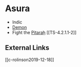 # Asura
- Indic
- [Demon](demons.md)
- Fight the [Pitaraḥ](pitrs.md) [[TS-4.2.1.1-2]] 

## External Links
[[c-rolinson2019-12-18]]